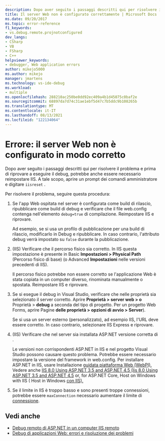 ```yaml
---
description: Dopo aver seguito i passaggi descritti qui per risolvere il problema e prima di riprovare a eseguire il debug, potrebbe anche essere necessario reimpostare IIS.
title: Il server Web non è configurato correttamente | Microsoft Docs
ms.date: 09/20/2017
ms.topic: error-reference
f1_keywords:
- vs.debug.remote.projnotconfigured
dev_langs:
- CSharp
- VB
- FSharp
- C++
helpviewer_keywords:
- debugger, Web application errors
author: mikejo5000
ms.author: mikejo
manager: jmartens
ms.technology: vs-ide-debug
ms.workload:
- multiple
ms.openlocfilehash: 288210ac250be0dd92ec409a4b1d45075c0baf2e
ms.sourcegitcommit: 68897da7d74c31ae1ebf5d47c7b5ddc9b108265b
ms.translationtype: MT
ms.contentlocale: it-IT
ms.lasthandoff: 08/13/2021
ms.locfileid: "122134064"
---
```

# <a name="error-the-web-server-is-not-configured-correctly"></a>Errore: il server Web non è configurato in modo corretto

Dopo aver seguito i passaggi descritti qui per risolvere il problema e prima di riprovare a eseguire il debug, potrebbe anche essere necessario reimpostare IIS. A tale scopo, aprire un prompt dei comandi amministratore e digitare `iisreset` .

Per risolvere il problema, seguire questa procedura:

1. Se l'app Web ospitata nel server è configurata come build di rilascio, ripubblicare come build di debug e verificare che il file web.config contenga nell'elemento `debug=true` di compilazione. Reimpostare IIS e riprovare.

    Ad esempio, se si usa un profilo di pubblicazione per una build di rilascio, modificarlo in Debug e ripubblicare. In caso contrario, l'attributo debug verrà impostato su `false` durante la pubblicazione.

2. (IIS) Verificare che il percorso fisico sia corretto. In IIS questa impostazione è presente in Basic **Impostazioni > Physical Path** (Percorso fisico di base) (o Advanced **Impostazioni** nelle versioni precedenti di IIS).

    Il percorso fisico potrebbe non essere corretto se l'applicazione Web è stata copiata in un computer diverso, rinominata manualmente o spostata. Reimpostare IIS e riprovare.

3. Se si esegue il debug in Visual Studio, verificare che nelle proprietà sia selezionato il server corretto. Aprire **Proprietà > server web > o** Proprietà > **debug** a seconda del tipo di progetto. Per un progetto Web Forms, aprire Pagine **delle proprietà > opzioni di avvio > Server**).

    Se si usa un server esterno (personalizzato), ad esempio IIS, l'URL deve essere corretto. In caso contrario, selezionare IIS Express e riprovare.

4. (IIS) Verificare che nel server sia installata ASP.NET versione corretta di .

    Le versioni non corrispondenti ASP.NET in IIS e nel progetto Visual Studio possono causare questo problema. Potrebbe essere necessario impostare la versione del framework in web.config. Per installare ASP.NET in IIS, usare Installazione [guidata piattaforma Web (WebPI).](https://www.microsoft.com/web/downloads/platform.aspx) Vedere anche [IIS 8.0 Using ASP.NET 3.5 and ASP.NET 4.5 (Iis 8.0 Using ASP.NET 3.5 and ASP.NET 4.5](/iis/get-started/whats-new-in-iis-8/iis-80-using-aspnet-35-and-aspnet-45) or, for ASP.NET Core, Host on Windows with IIS ( Host in Windows [con IIS).](https://docs.asp.net/en/latest/publishing/iis.html)

4. Se il limite in IIS è troppo basso e sono presenti troppe connessioni, potrebbe essere `maxConnection` necessario aumentare il limite di [connessione](/iis/configuration/system.applicationhost/sites/sitedefaults/limits).

## <a name="see-also"></a>Vedi anche
- [Debug remoto di ASP.NET in un computer IIS remoto](../debugger/remote-debugging-aspnet-on-a-remote-iis-7-5-computer.md)
- [Debug di applicazioni Web: errori e risoluzione dei problemi](../debugger/debugging-web-applications-errors-and-troubleshooting.md)
